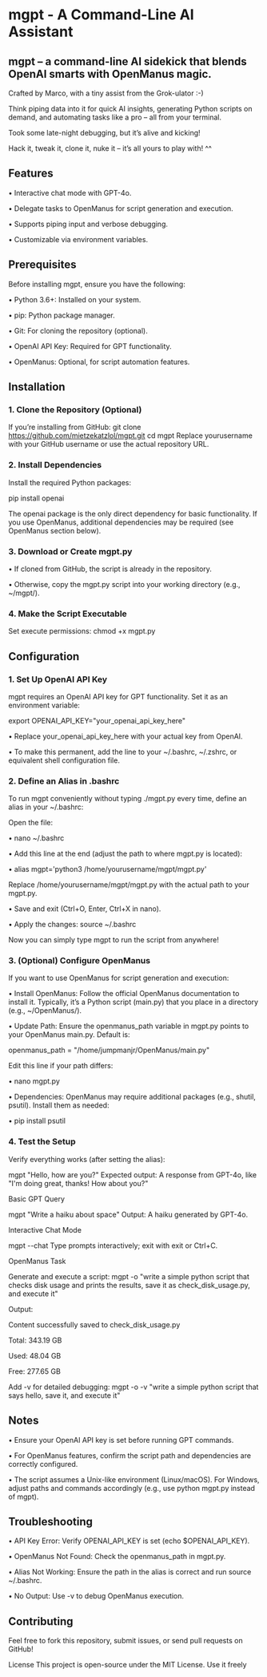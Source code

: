 # mgpt - A Command-Line AI Assistant
## mgpt – a command-line AI sidekick that blends OpenAI smarts with OpenManus magic. 

Crafted by Marco, with a tiny assist from the Grok-ulator :-)

Think piping data into it for quick AI insights, generating Python scripts on demand, and automating tasks like a pro – all from your terminal. 

Took some late-night debugging, but it’s alive and kicking! 

Hack it, tweak it, clone it, nuke it – it’s all yours to play with! ^^

## Features

• Interactive chat mode with GPT-4o.

• Delegate tasks to OpenManus for script generation and execution.

• Supports piping input and verbose debugging.

• Customizable via environment variables.

## Prerequisites

Before installing mgpt, ensure you have the following:

• Python 3.6+: Installed on your system.

• pip: Python package manager.

• Git: For cloning the repository (optional).

• OpenAI API Key: Required for GPT functionality.

• OpenManus: Optional, for script automation features.

## Installation

### 1. Clone the Repository (Optional)

If you’re installing from GitHub: git clone https://github.com/mietzekatzlol/mgpt.git cd mgpt Replace yourusername with your GitHub username or use the actual repository URL.

### 2. Install Dependencies

Install the required Python packages:

pip install openai

The openai package is the only direct dependency for basic functionality. If you use OpenManus, additional dependencies may be required (see OpenManus section below).

### 3. Download or Create mgpt.py

• If cloned from GitHub, the script is already in the repository.

• Otherwise, copy the mgpt.py script into your working directory (e.g., ~/mgpt/).

### 4. Make the Script Executable

Set execute permissions: chmod +x mgpt.py

## Configuration

### 1. Set Up OpenAI API Key

mgpt requires an OpenAI API key for GPT functionality. Set it as an environment variable:

export OPENAI_API_KEY="your_openai_api_key_here"

• Replace your_openai_api_key_here with your actual key from OpenAI.

• To make this permanent, add the line to your ~/.bashrc, ~/.zshrc, or equivalent shell configuration file.

### 2. Define an Alias in .bashrc

To run mgpt conveniently without typing ./mgpt.py every time, define an alias in your ~/.bashrc:

Open the file:

• nano ~/.bashrc

• Add this line at the end (adjust the path to where mgpt.py is located):

• alias mgpt='python3 /home/yourusername/mgpt/mgpt.py'

Replace /home/yourusername/mgpt/mgpt.py with the actual path to your mgpt.py.

• Save and exit (Ctrl+O, Enter, Ctrl+X in nano).

• Apply the changes: source ~/.bashrc

Now you can simply type mgpt to run the script from anywhere!

### 3. (Optional) Configure OpenManus

If you want to use OpenManus for script generation and execution:

• Install OpenManus: Follow the official OpenManus documentation to install it. Typically, it’s a Python script (main.py) that you place in a directory (e.g., ~/OpenManus/).

• Update Path: Ensure the openmanus_path variable in mgpt.py points to your OpenManus main.py. Default is:

openmanus_path = "/home/jumpmanjr/OpenManus/main.py"

Edit this line if your path differs:

• nano mgpt.py

• Dependencies: OpenManus may require additional packages (e.g., shutil, psutil). Install them as needed:

• pip install psutil

### 4. Test the Setup

Verify everything works (after setting the alias):

mgpt "Hello, how are you?" Expected output: A response from GPT-4o, like "I'm doing great, thanks! How about you?"

Basic GPT Query

mgpt "Write a haiku about space" Output: A haiku generated by GPT-4o.

Interactive Chat Mode

mgpt --chat Type prompts interactively; exit with exit or Ctrl+C.

OpenManus Task

Generate and execute a script: mgpt -o "write a simple python script that checks disk usage and prints the results, save it as check_disk_usage.py, and execute it"

Output:

Content successfully saved to check_disk_usage.py

Total: 343.19 GB

Used: 48.04 GB

Free: 277.65 GB

Add -v for detailed debugging: mgpt -o -v "write a simple python script that says hello, save it, and execute it"

## Notes

• Ensure your OpenAI API key is set before running GPT commands.

• For OpenManus features, confirm the script path and dependencies are correctly configured.

• The script assumes a Unix-like environment (Linux/macOS). For Windows, adjust paths and commands accordingly (e.g., use python mgpt.py instead of mgpt).

## Troubleshooting

• API Key Error: Verify OPENAI_API_KEY is set (echo $OPENAI_API_KEY).

• OpenManus Not Found: Check the openmanus_path in mgpt.py.

• Alias Not Working: Ensure the path in the alias is correct and run source ~/.bashrc.

• No Output: Use -v to debug OpenManus execution.

## Contributing

Feel free to fork this repository, submit issues, or send pull requests on GitHub!

License This project is open-source under the MIT License. Use it freely

